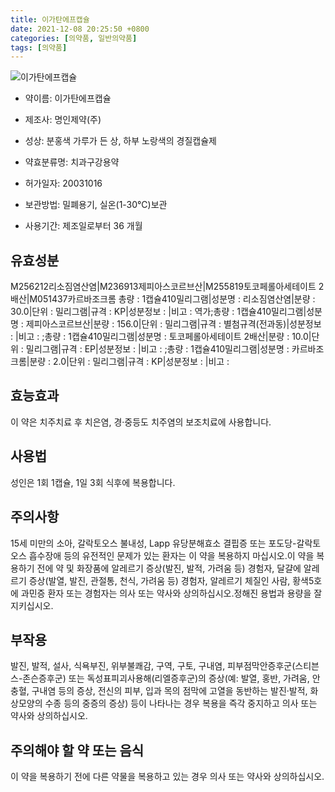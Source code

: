 ```yaml
---
title: 이가탄에프캡슐
date: 2021-12-08 20:25:50 +0800
categories: [의약품, 일반의약품]
tags: [의약품]
---
```

![이가탄에프캡슐](https://nedrug.mfds.go.kr/pbp/cmn/itemImageDownload/150885962952100111)

- 약이름: 이가탄에프캡슐
- 제조사: 명인제약(주)
- 성상: 분홍색 가루가 든 상, 하부 노랑색의 경질캡슐제
- 약효분류명: 치과구강용약
- 허가일자: 20031016
- 보관방법: 밀폐용기, 실온(1-30℃)보관

- 사용기간: 제조일로부터 36 개월
## 유효성분
M256212리소짐염산염|M236913제피아스코르브산|M255819토코페롤아세테이트 2배산|M051437카르바조크롬
총량 : 1캡슐410밀리그램|성분명 : 리소짐염산염|분량 : 30.0|단위 : 밀리그램|규격 : KP|성분정보 : |비고 : 역가;총량 : 1캡슐410밀리그램|성분명 : 제피아스코르브산|분량 : 156.0|단위 : 밀리그램|규격 : 별첨규격(전과동)|성분정보 : |비고 : ;총량 : 1캡슐410밀리그램|성분명 : 토코페롤아세테이트 2배산|분량 : 10.0|단위 : 밀리그램|규격 : EP|성분정보 : |비고 : ;총량 : 1캡슐410밀리그램|성분명 : 카르바조크롬|분량 : 2.0|단위 : 밀리그램|규격 : KP|성분정보 : |비고 :
## 효능효과
이 약은 치주치료 후 치은염, 경·중등도 치주염의 보조치료에 사용합니다.
## 사용법
성인은 1회 1캡슐, 1일 3회 식후에 복용합니다.
## 주의사항
15세 미만의 소아, 갈락토오스 불내성, Lapp 유당분해효소 결핍증 또는 포도당-갈락토오스 흡수장애 등의 유전적인 문제가 있는 환자는 이 약을 복용하지 마십시오.이 약을 복용하기 전에 약 및 화장품에 알레르기 증상(발진, 발적, 가려움 등) 경험자, 달걀에 알레르기 증상(발열, 발진, 관절통, 천식, 가려움 등) 경험자, 알레르기 체질인 사람, 황색5호에 과민증 환자 또는 경험자는 의사 또는 약사와 상의하십시오.정해진 용법과 용량을 잘 지키십시오.
## 부작용
발진, 발적, 설사, 식욕부진, 위부불쾌감, 구역, 구토, 구내염, 피부점막안증후군(스티븐스-존슨증후군) 또는 독성표피괴사용해(리엘증후군)의 증상(예: 발열, 홍반, 가려움, 안충혈, 구내염 등의 증상, 전신의 피부, 입과 목의 점막에 고열을 동반하는 발진·발적, 화상모양의 수종 등의 중증의 증상) 등이 나타나는 경우 복용을 즉각 중지하고 의사 또는 약사와 상의하십시오.
## 주의해야 할 약 또는 음식
이 약을 복용하기 전에 다른 약물을 복용하고 있는 경우 의사 또는 약사와 상의하십시오.
